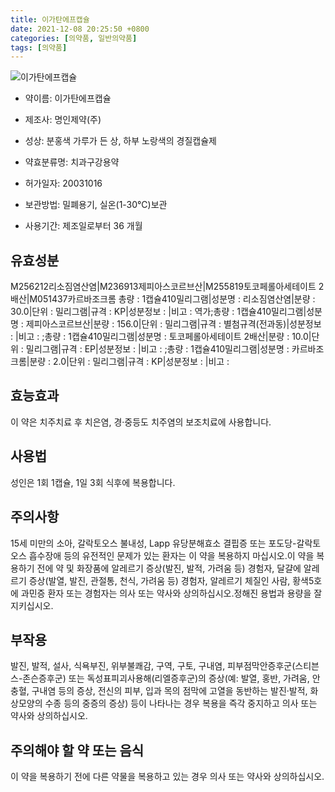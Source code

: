 ```yaml
---
title: 이가탄에프캡슐
date: 2021-12-08 20:25:50 +0800
categories: [의약품, 일반의약품]
tags: [의약품]
---
```

![이가탄에프캡슐](https://nedrug.mfds.go.kr/pbp/cmn/itemImageDownload/150885962952100111)

- 약이름: 이가탄에프캡슐
- 제조사: 명인제약(주)
- 성상: 분홍색 가루가 든 상, 하부 노랑색의 경질캡슐제
- 약효분류명: 치과구강용약
- 허가일자: 20031016
- 보관방법: 밀폐용기, 실온(1-30℃)보관

- 사용기간: 제조일로부터 36 개월
## 유효성분
M256212리소짐염산염|M236913제피아스코르브산|M255819토코페롤아세테이트 2배산|M051437카르바조크롬
총량 : 1캡슐410밀리그램|성분명 : 리소짐염산염|분량 : 30.0|단위 : 밀리그램|규격 : KP|성분정보 : |비고 : 역가;총량 : 1캡슐410밀리그램|성분명 : 제피아스코르브산|분량 : 156.0|단위 : 밀리그램|규격 : 별첨규격(전과동)|성분정보 : |비고 : ;총량 : 1캡슐410밀리그램|성분명 : 토코페롤아세테이트 2배산|분량 : 10.0|단위 : 밀리그램|규격 : EP|성분정보 : |비고 : ;총량 : 1캡슐410밀리그램|성분명 : 카르바조크롬|분량 : 2.0|단위 : 밀리그램|규격 : KP|성분정보 : |비고 :
## 효능효과
이 약은 치주치료 후 치은염, 경·중등도 치주염의 보조치료에 사용합니다.
## 사용법
성인은 1회 1캡슐, 1일 3회 식후에 복용합니다.
## 주의사항
15세 미만의 소아, 갈락토오스 불내성, Lapp 유당분해효소 결핍증 또는 포도당-갈락토오스 흡수장애 등의 유전적인 문제가 있는 환자는 이 약을 복용하지 마십시오.이 약을 복용하기 전에 약 및 화장품에 알레르기 증상(발진, 발적, 가려움 등) 경험자, 달걀에 알레르기 증상(발열, 발진, 관절통, 천식, 가려움 등) 경험자, 알레르기 체질인 사람, 황색5호에 과민증 환자 또는 경험자는 의사 또는 약사와 상의하십시오.정해진 용법과 용량을 잘 지키십시오.
## 부작용
발진, 발적, 설사, 식욕부진, 위부불쾌감, 구역, 구토, 구내염, 피부점막안증후군(스티븐스-존슨증후군) 또는 독성표피괴사용해(리엘증후군)의 증상(예: 발열, 홍반, 가려움, 안충혈, 구내염 등의 증상, 전신의 피부, 입과 목의 점막에 고열을 동반하는 발진·발적, 화상모양의 수종 등의 중증의 증상) 등이 나타나는 경우 복용을 즉각 중지하고 의사 또는 약사와 상의하십시오.
## 주의해야 할 약 또는 음식
이 약을 복용하기 전에 다른 약물을 복용하고 있는 경우 의사 또는 약사와 상의하십시오.
